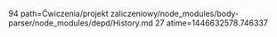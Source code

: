 94 path=Ćwiczenia/projekt zaliczeniowy/node_modules/body-parser/node_modules/depd/History.md
27 atime=1446632578.746337

